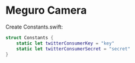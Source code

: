 # Meguro Camera

Create Constants.swift:

```swift
struct Constants {
    static let twitterConsumerKey = "key"
    static let twitterConsumerSecret = "secret"
}
```
